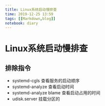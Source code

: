 ```yaml
---
title: Linux系统启动慢排查
time: 2019-12-25 13:59
tags: [[Markdown,blog]]
notebook: diary
---
```


#  Linux系统启动慢排查


## 排除指令

- systemd-cgls 查看服务的启动顺序
- systemd-analyze 查看启动时间
- systemd-analyze blame 查看启动占用的时间
- udisk.server 挂载分区的
